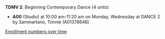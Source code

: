 **TDMV 2**: Beginning Contemporary Dance (4 units)

- **A00** (Studio) at 10:00 am–11:20 am on Monday, Wednesday at DANCE 2 by Sammartano, Tonnie (A01378646)

[Enrollment numbers over time](./TDMV2.tsv)
